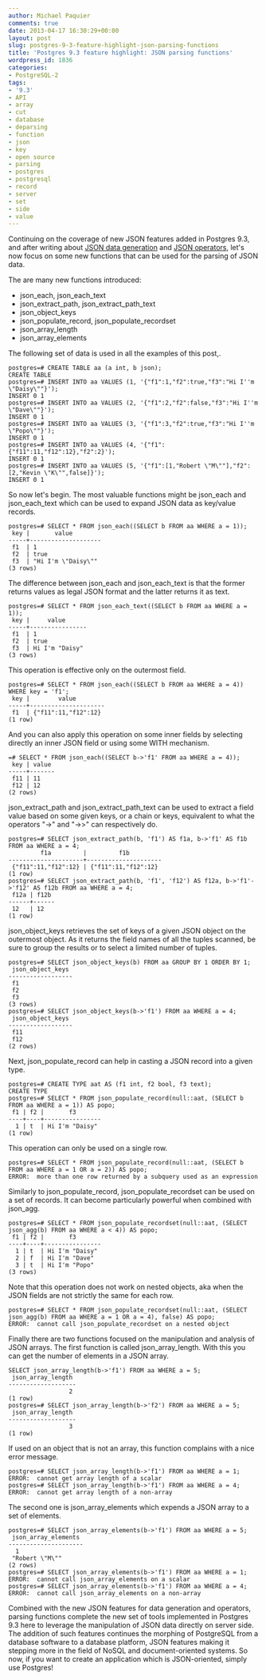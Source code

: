 ```yaml
---
author: Michael Paquier
comments: true
date: 2013-04-17 16:30:29+00:00
layout: post
slug: postgres-9-3-feature-highlight-json-parsing-functions
title: 'Postgres 9.3 feature highlight: JSON parsing functions'
wordpress_id: 1836
categories:
- PostgreSQL-2
tags:
- '9.3'
- API
- array
- cut
- database
- deparsing
- function
- json
- key
- open source
- parsing
- postgres
- postgresql
- record
- server
- set
- side
- value
---
```


Continuing on the coverage of new JSON features added in Postgres 9.3, and after writing about [JSON data generation](http://michael.otacoo.com/postgresql-2/postgres-9-3-feature-highlight-json-data-generation/) and [JSON operators](http://michael.otacoo.com/postgresql-2/postgres-9-3-feature-highlight-json-operators/), let's now focus on some new functions that can be used for the parsing of JSON data.

The are many new functions introduced:

  * json\_each, json\_each\_text
  * json\_extract\_path, json\_extract\_path\_text
  * json\_object\_keys
  * json\_populate\_record, json\_populate\_recordset
  * json\_array\_length
  * json\_array\_elements

The following set of data is used in all the examples of this post,.

    postgres=# CREATE TABLE aa (a int, b json);
    CREATE TABLE
    postgres=# INSERT INTO aa VALUES (1, '{"f1":1,"f2":true,"f3":"Hi I''m \"Daisy\""}');
    INSERT 0 1
    postgres=# INSERT INTO aa VALUES (2, '{"f1":2,"f2":false,"f3":"Hi I''m \"Dave\""}');
    INSERT 0 1
    postgres=# INSERT INTO aa VALUES (3, '{"f1":3,"f2":true,"f3":"Hi I''m \"Popo\""}');
    INSERT 0 1
    postgres=# INSERT INTO aa VALUES (4, '{"f1":{"f11":11,"f12":12},"f2":2}');
    INSERT 0 1
    postgres=# INSERT INTO aa VALUES (5, '{"f1":[1,"Robert \"M\""],"f2":[2,"Kevin \"K\"",false]}');
    INSERT 0 1

So now let's begin. The most valuable functions might be json\_each and json\_each\_text which can be used to expand JSON data as key/value records.

    postgres=# SELECT * FROM json_each((SELECT b FROM aa WHERE a = 1));
     key |       value        
    -----+--------------------
     f1  | 1
     f2  | true
     f3  | "Hi I'm \"Daisy\""
    (3 rows)

The difference between json\_each and json\_each\_text is that the former returns values as legal JSON format and the latter returns it as text. 

    postgres=# SELECT * FROM json_each_text((SELECT b FROM aa WHERE a = 1));
     key |     value      
    -----+----------------
     f1  | 1
     f2  | true
     f3  | Hi I'm "Daisy"
    (3 rows)

This operation is effective only on the outermost field.

    postgres=# SELECT * FROM json_each((SELECT b FROM aa WHERE a = 4)) WHERE key = 'f1';
     key |        value        
    -----+---------------------
     f1  | {"f11":11,"f12":12}
    (1 row)

And you can also apply this operation on some inner fields by selecting directly an inner JSON field or using some WITH mechanism.

    =# SELECT * FROM json_each((SELECT b->'f1' FROM aa WHERE a = 4));
     key | value 
    -----+-------
     f11 | 11
     f12 | 12
    (2 rows)

json\_extract\_path and json\_extract\_path\_text can be used to extract a field value based on some given keys, or a chain or keys, equivalent to what the operators "->" and "->>" can respectively do.

    postgres=# SELECT json_extract_path(b, 'f1') AS f1a, b->'f1' AS f1b FROM aa WHERE a = 4;
             f1a         |         f1b         
    ---------------------+---------------------
     {"f11":11,"f12":12} | {"f11":11,"f12":12}
    (1 row)
    postgres=# SELECT json_extract_path(b, 'f1', 'f12') AS f12a, b->'f1'->'f12' AS f12b FROM aa WHERE a = 4;
     f12a | f12b 
    ------+------
     12   | 12
    (1 row)

json\_object\_keys retrieves the set of keys of a given JSON object on the outermost object. As it returns the field names of all the tuples scanned, be sure to group the results or to select a limited number of tuples.

    postgres=# SELECT json_object_keys(b) FROM aa GROUP BY 1 ORDER BY 1;
     json_object_keys 
    ------------------
     f1
     f2
     f3
    (3 rows)
    postgres=# SELECT json_object_keys(b->'f1') FROM aa WHERE a = 4;
     json_object_keys 
    ------------------
     f11
     f12
    (2 rows)

Next, json\_populate\_record can help in casting a JSON record into a given type.

    postgres=# CREATE TYPE aat AS (f1 int, f2 bool, f3 text);
    CREATE TYPE
    postgres=# SELECT * FROM json_populate_record(null::aat, (SELECT b FROM aa WHERE a = 1)) AS popo;
     f1 | f2 |       f3       
    ----+----+----------------
      1 | t  | Hi I'm "Daisy"
    (1 row)

This operation can only be used on a single row.

    postgres=# SELECT * FROM json_populate_record(null::aat, (SELECT b FROM aa WHERE a = 1 OR a = 2)) AS popo;
    ERROR:  more than one row returned by a subquery used as an expression

Similarly to json\_populate\_record, json\_populate\_recordset can be used on a set of records. It can become particularly powerful when combined with json\_agg.

    postgres=# SELECT * FROM json_populate_recordset(null::aat, (SELECT json_agg(b) FROM aa WHERE a < 4)) AS popo;
     f1 | f2 |       f3       
    ----+----+----------------
      1 | t  | Hi I'm "Daisy"
      2 | f  | Hi I'm "Dave"
      3 | t  | Hi I'm "Popo"
    (3 rows)

Note that this operation does not work on nested objects, aka when the JSON fields are not strictly the same for each row.

    postgres=# SELECT * FROM json_populate_recordset(null::aat, (SELECT json_agg(b) FROM aa WHERE a = 1 OR a = 4), false) AS popo;
    ERROR:  cannot call json_populate_recordset on a nested object

Finally there are two functions focused on the manipulation and analysis of JSON arrays. The first function is called json\_array\_length. With this you can get the number of elements in a JSON array.

    SELECT json_array_length(b->'f1') FROM aa WHERE a = 5;
     json_array_length 
    -------------------
                     2
    (1 row)
    postgres=# SELECT json_array_length(b->'f2') FROM aa WHERE a = 5;
     json_array_length 
    -------------------
                     3
    (1 row)

If used on an object that is not an array, this function complains with a nice error message.

    postgres=# SELECT json_array_length(b->'f1') FROM aa WHERE a = 1;
    ERROR:  cannot get array length of a scalar
    postgres=# SELECT json_array_length(b->'f1') FROM aa WHERE a = 4;
    ERROR:  cannot get array length of a non-array

The second one is json\_array\_elements which expends a JSON array to a set of elements.

    postgres=# SELECT json_array_elements(b->'f1') FROM aa WHERE a = 5;
     json_array_elements 
    ---------------------
      1
     "Robert \"M\""
    (2 rows)
    postgres=# SELECT json_array_elements(b->'f1') FROM aa WHERE a = 1;
    ERROR:  cannot call json_array_elements on a scalar
    postgres=# SELECT json_array_elements(b->'f1') FROM aa WHERE a = 4;
    ERROR:  cannot call json_array_elements on a non-array

Combined with the new JSON features for data generation and operators, parsing functions complete the new set of tools implemented in Postgres 9.3 here to leverage the manipulation of JSON data directly on server side. The addition of such features continues the morphing of PostgreSQL from a database software to a database platform, JSON features making it stepping more in the field of NoSQL and document-oriented systems. So now, if you want to create an application which is JSON-oriented, simply use Postgres!
